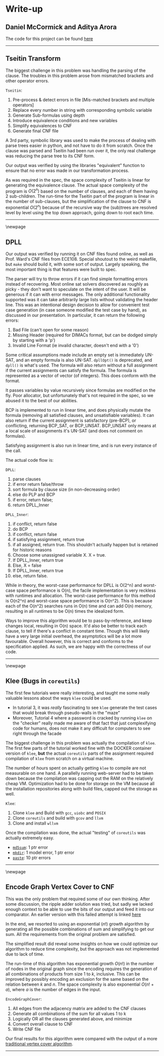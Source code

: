 # Write-up

## Daniel McCormick and Aditya Arora

The code for this project can be found [here](https://drive.google.com/drive/folders/1LFbqsG2xO_noJVmvL7gm0R5SH9Vm40gZ)

---

## Tseitin Transform
The biggest challenge in this problem was handling the parsing of the clause.
The troubles in this problem arose from mismatched brackets and other operator errors.

`Tseitin`:

1. Pre-process & detect errors in file [Mis-matched brackets and multiple operators]
2. Replace every number in string with corresponding symbolic variable
3. Generate Sub-formulas using depth
4. Introduce equivalence conditions and new variables
4. Simplify equivalences to CNF
5. Generate final CNF file

A 3rd party, symbolic library was used to make the process of dealing with parse trees easier in python, and not have to do it from scratch. Once the clause was parsed and Tseitin had been run over it, the only real challenge was reducing the parse tree to its CNF form.

Our output was verified by using the libraries "equivalent" function to ensure that no error was made in our transformation process.

As was required in the spec, the space complexity of Tseitin is linear for generating the equivalence clause. The actual space complexity of the program is $O(2^n)$ based on the number of clauses, and each of them having 2 sub-children. The run-time for the Tseitin part of the program is linear in the number of sub-clauses, but the simplification of the clause to CNF is exponential $O(2^n)$ because of the recursive way the (sub)trees are resolved level by level using the top down approach, going down to root each time.

---

\newpage

## DPLL

Our output was verified by running it on CNF files found online, as well as Prof. Ward's CNF files from ECE108. Special shoutout to the weird makefile, but `make` should build it, with some sort of output. Largely speaking, the most important thing is that features were built to spec.

The parser will try to throw errors if it can find simple formatting errors instead of recovering. Most online sat solvers discovered as roughly as picky - they don't want to speculate on the intent of the user. It will be generous if it can with error messages. The only additional functionality supported was it can take arbitrarily large lists without validating the header line. This was an intentional design decision to allow for convenient test case generation (in case someone modified the test case by hand), as discussed in our presentation. In particular, it can return the following errors:

1. Bad File (can't open for some reason)  
2. Missing Header (required for DIMACs format, but can be dodged simply by starting with a 'p')  
3. Invalid Line Format (ie invalid character, doesn't end with a '0')

Some critical assumptions made include an empty set is immediately UN-SAT, and an empty formula is also UN-SAT. `dpllOpt()` is deprecated, and `dpll()` is what's used. The formula will also return without a full assignment if the current assignments can satisfy the formula. The formula is represented as a vector of vector (of integers). This does conform with the format.

It passes variables by value recursively since formulas are modified on the fly. Poor allocator, but unfortunately that's not required in the spec, so we abused it to the best of our abilities.

BCP is implemented to run in linear time, and does physically mutate the formula (removing all satisfied clauses, and unsatisfiable variables). It can also return if the current assignment is satisfactory (pre-BCP), or conflicting, returning BCP_SAT, or BCP_UNSAT. BCP_UNSAT only means at a local scale of assignments it's UN-SAT (and does not comment on formulas).

Satisfying assignment is also run in linear time, and is run every instance of the call.

The actual code flow is:

`DPLL`:

1. parse clauses
2. if error return false/throw
3. sort formula by clause size (in non-decreasing order)
4. else do PLP and BCP
5. if error, return false;
6. return DPLL_Inner

`DPLL_Inner`:

1. if conflict, return false
2. do BCP
3. if conflict, return false
4. if satisfying assignment, return true
5. if all assigned, return true. This shouldn't actually happen but is retained for historic reasons
6. Choose some unassigned variable X. X = true.
7. If DPLL_Inner, return true
8. Else, X = false
9. If DPLL_Inner, return true
10. else, return false.

While in theory, the worst-case performance for DPLL is O(2^n) and worst-case space performance is O(n), the facile implementation is very reckless with runtimes and allocation. The worst-case performance for this method is O(n2^n) and worst-case space performance is O(n^2). This is because each of the O(n^2) searches runs in O(n) time and can add O(n) memory, resulting in all runtimes to be O(n) times the idealized form.

Ways to improve this algorithm would be to pass-by-reference, and keep changes local, resulting in O(n) space. It'd also be better to track each clause, to tell if there's a conflict in constant time. Though this will likely have a very large initial overhead, the asymptotics will be a lot more favourable. Overall however, this is correct and conforms to the specification applied. As such, we are happy with the correctness of our code.

---



\newpage

## Klee (Bugs in `coreutils`)
The first few tutorials were really interesting, and taught me some really valuable lessons about the ways `klee` could be used.

- In tutorial 3, it was *really* fascinating to see `klee` generate the test cases that would break through pseudo-walls in the "maze"
- Moreover, Tutorial 4 where a password is cracked by running `klee` on the "checker" really made me aware of that fact that just complexifying code for humans, does not make it any difficult for computers to see right through the facade

The biggest challenge in this problem was actually the compilation of `klee`. The first few parts of the tutorial worked fine with the DOCKER container version of `klee`, **but** the actual `coreutils` parts of the assignment required compilation of `klee` from scratch on a virtual machine.

The number of hours spent on actually getting `klee` to compile are not measurable on one hand. A parallelly running web-server had to be taken down because the compilation was capping out the RAM on the relatively cheap VM. Optimization had to be done for storage on the VM because all the installation repositories along with build files, capped out the storage as well.

`Klee`:

1. Clone `klee` and Build with `gcc`, `uiobc` and `POSIX`
2. Clone `coreutils` and build with `gcov` and `llvm`
3. Clone and install `wllvm`

Once the compilation was done, the actual "testing" of `coreutils` was actually extremely easy.

- [`md5sum`](https://github.com/arora-aditya/ECE208/tree/master/Klee/Results/md5sum): 1 ptr error
- [`mkdir`](https://github.com/arora-aditya/ECE208/tree/master/Klee/Results/mkdir): 1 model error, 1 ptr error
- [`paste`](https://github.com/arora-aditya/ECE208/tree/master/Klee/Results/paste): 10 ptr errors


---

\newpage

## Encode Graph Vertex Cover to CNF
This was the only problem that required some of our own thinking. After some discussion, the ripple adder solution was tried, but sadly we lacked enough context to be able to use the bits of our output and feed it into our comparator. An earlier version with this failed attempt is linked [here](https://github.com/arora-aditya/ECE208/blob/master/GraphCover/GraphCover_failed_adder_comparator.ipynb)

In the end, we resorted to using an exponential ($n!$) growth algorithm by generating all the possible combinations of sum and simplifying to get our sum. All the requirements from the original problem are satisfied.

The simplified result did reveal some insights on how we could optimize our algorithm to reduce time complexity, but the approach was not implemented due to lack of time.

The run-time of this algorithm has exponential growth $O(n!)$ in the number of nodes in the original graph since the encoding requires the generation of all combinations of products from size $1$ to $k$, inclusive. This can be improved by possibly encoding an exclusion for the same based on the relation between $k$ and $n$. The space complexity is also exponential $O(n!+a)$, where $a$ is the number of edges in the input.

`EncodeGraphCover`:

1. All edges from the adjacency matrix are added to the CNF clauses
2. Generate all combinations of the sum for all values 1 to k
3. Logically OR all the clauses generated above, and minimize
4. Convert overall clause to CNF
5. Write CNF file

Our final results for this algorithm were compared with the output of a more [traditional vertex cover algorithm](https://github.com/arora-aditya/ECE208/blob/master/GraphCover/min_graph_cover.py).

---
